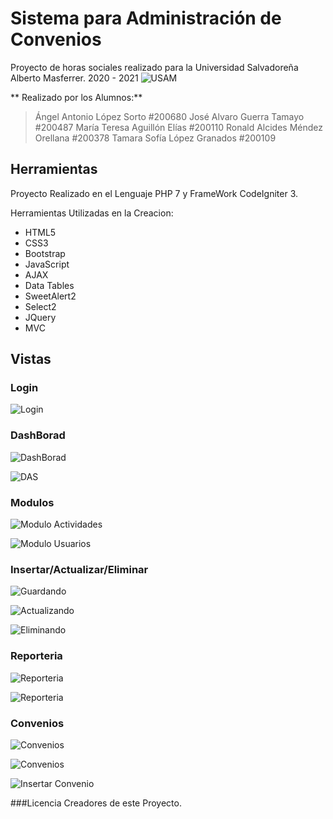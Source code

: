 # Sistema para Administración de Convenios

Proyecto de horas sociales realizado para la Universidad Salvadoreña Alberto Masferrer.
2020 - 2021
![USAM](https://cdn.discordapp.com/attachments/833113997086949427/942618493885481020/usam.png "USAM")

** Realizado por los Alumnos:**
> Ángel Antonio López Sorto #200680
José Alvaro Guerra Tamayo #200487
María Teresa Aguillón Elías #200110
Ronald Alcides Méndez Orellana #200378
Tamara Sofía López Granados #200109

## Herramientas

Proyecto Realizado en el Lenguaje PHP 7 y FrameWork CodeIgniter 3.

Herramientas Utilizadas en la Creacion:
- HTML5
- CSS3
- Bootstrap
- JavaScript
- AJAX
- Data Tables
- SweetAlert2
- Select2
- JQuery
- MVC

## Vistas

### Login
![Login](https://cdn.discordapp.com/attachments/833113997086949427/942607004642472006/unknown.png "Login")

### DashBorad
![DashBorad](https://cdn.discordapp.com/attachments/833113997086949427/942608170407313428/unknown.png "DashBorad")

![DAS](https://cdn.discordapp.com/attachments/833113997086949427/942608214963396618/unknown.png "DashBorad")

### Modulos
![Modulo Actividades](https://cdn.discordapp.com/attachments/833113997086949427/942609000661413958/unknown.png "Modulo Actividades")

![Modulo Usuarios](https://cdn.discordapp.com/attachments/833113997086949427/942609513016614982/unknown.png "Modulo Usuarios")

### Insertar/Actualizar/Eliminar
![Guardando](https://cdn.discordapp.com/attachments/833113997086949427/942609984800292904/unknown.png "Guardando")

![Actualizando](https://cdn.discordapp.com/attachments/833113997086949427/942609840046477322/unknown.png "Actualizando")

![Eliminando](https://cdn.discordapp.com/attachments/833113997086949427/942609634420740126/unknown.png "Eliminando")

### Reporteria
![Reporteria](https://cdn.discordapp.com/attachments/833113997086949427/942609090503385218/unknown.png "Reporteria")

![Reporteria](https://cdn.discordapp.com/attachments/833113997086949427/942609141531283516/unknown.png "Reporteria")

### Convenios
![Convenios](https://cdn.discordapp.com/attachments/833113997086949427/942609274809495613/unknown.png "Convenios")

![Convenios](https://cdn.discordapp.com/attachments/833113997086949427/942609342895624192/unknown.png "Convenios")

![Insertar Convenio](https://cdn.discordapp.com/attachments/833113997086949427/942622671894614096/unknown.png "Insertar Convenio")

###Licencia
Creadores de este Proyecto.